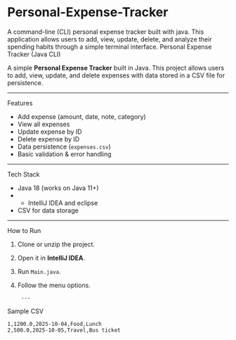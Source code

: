 # Personal-Expense-Tracker
A command-line (CLI) personal expense tracker built with java. This application allows users to add, view, update, delete, and analyze their spending habits through a simple terminal interface.
Personal Expense Tracker (Java CLI)

A simple **Personal Expense Tracker** built in Java.
This project allows users to add, view, update, and delete expenses with data stored in a CSV file for persistence.

---
Features
- Add expense (amount, date, note, category)
- View all expenses
- Update expense by ID
- Delete expense by ID
- Data persistence (`expenses.csv`)
- Basic validation & error handling

---

Tech Stack
- Java 18 (works on Java 11+)
- - IntelliJ IDEA and eclipse 
- CSV for data storage

---
How to Run
1. Clone or unzip the project.
2. Open it in **IntelliJ IDEA**.
3. Run `Main.java`.
4. Follow the menu options.

        ---

Sample CSV
```csv
1,1200.0,2025-10-04,Food,Lunch
2,500.0,2025-10-05,Travel,Bus ticket  
